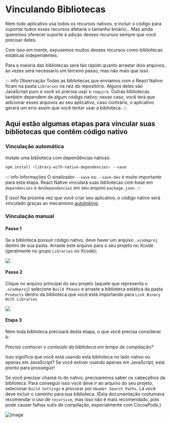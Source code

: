 # Vinculando Bibliotecas

Nem todo aplicativo usa todos os recursos nativos, e incluir o código para suportar todos esses recursos afetaria o tamanho binário... Mas ainda queremos oferecer suporte à adição desses recursos sempre que você precisar deles.

Com isso em mente, expusemos muitos desses recursos como bibliotecas estáticas independentes.

Para a maioria das bibliotecas será tão rápido quanto arrastar dois arquivos, às vezes será necessário um terceiro passo, mas não mais que isso.

::: info Observação
Todas as bibliotecas que enviamos com o React Native ficam na pasta `Libraries` na raiz do repositório. Alguns deles são JavaScript puro e você só precisa usar o `require`.
Outras bibliotecas também dependem de algum código nativo; nesse caso, você terá que adicionar esses arquivos ao seu aplicativo, caso contrário, o aplicativo gerará um erro assim que você tentar usar a biblioteca.
:::

## Aqui estão algumas etapas para vincular suas bibliotecas que contêm código nativo

### Vinculação automática

Instale uma biblioteca com dependências nativas:

```bash
npm install <library-with-native-dependencies> --save
```

::: info Informações
O sinalizador `--save` ou `--save-dev` é muito importante para esta etapa. React Native vinculará suas bibliotecas com base em `dependencies` e `devDependencies` em seu arquivo `package.json`.
:::

É isso! Na próxima vez que você criar seu aplicativo, o código nativo será vinculado graças ao mecanismo [autolinking](https://github.com/react-native-community/cli/blob/main/docs/autolinking.md).

### Vinculação manual

#### Passo 1

Se a biblioteca possuir código nativo, deve haver um arquivo `.xcodeproj` dentro de sua pasta. Arraste este arquivo para o seu projeto no Xcode (geralmente no grupo `Libraries` no Xcode);

<div class="one-image">
  <img class="rounded-shadow" src="/docs/assets/321053647-821ddb0c-400a-4139-8e72-56f6ed73743c.png" />
</div>

#### Passo 2

Clique no arquivo principal do seu projeto (aquele que representa o `.xcodeproj`) selecione `Build Phases` e arraste a biblioteca estática da pasta `Products` dentro da biblioteca que você está importando para `Link Binary With Libraries`

<div class="one-image">
  <img class="rounded-shadow" src="/docs/assets/321053704-feda8ef3-32b9-484c-8413-23d09d8d08d3.png" />
</div>

#### Etapa 3

Nem toda biblioteca precisará desta etapa, o que você precisa considerar é:

_Preciso conhecer o conteúdo da biblioteca em tempo de compilação?_

Isso significa que você está usando esta biblioteca no lado nativo ou apenas em JavaScript? Se você estiver usando apenas em JavaScript, está pronto para prosseguir!

Se você precisar chamá-lo do nativo, precisaremos saber os cabeçalhos da biblioteca. Para conseguir isso você deve ir ao arquivo do seu projeto, selecionar `Build Settings` e procurar por `Header Search Paths`. Lá você deve incluir o caminho para sua biblioteca. (Esta documentação costumava recomendar o uso de `recursive`, mas isso não é mais recomendado, pois pode causar falhas sutis de compilação, especialmente com CocoaPods.)

![image](/docs/assets/321054351-b9a3e3bb-5c9b-43a7-9819-f638fbfa64a9.png)
